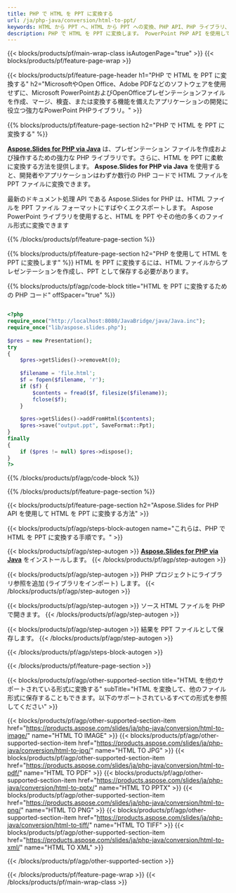 ```yaml
---
title: PHP で HTML を PPT に変換する
url: /ja/php-java/conversion/html-to-ppt/
keywords: HTML から PPT へ、HTML から PPT への変換、PHP API、PHP ライブラリ、HTML、PPT
description: PHP で HTML を PPT に変換します。 PowerPoint PHP API を使用して HTML ファイルを PPT に変換します
---
```


{{< blocks/products/pf/main-wrap-class isAutogenPage="true" >}}
{{< blocks/products/pf/feature-page-wrap >}}

{{< blocks/products/pf/feature-page-header h1="PHP で HTML を PPT に変換する" h2="MicrosoftやOpen Office、Adobe PDFなどのソフトウェアを使用せずに、Microsoft PowerPointおよびOpenOfficeプレゼンテーションファイルを作成、マージ、検査、または変換する機能を備えたアプリケーションの開発に役立つ強力なPowerPoint PHPライブラリ。" >}}

{{% blocks/products/pf/feature-page-section h2="PHP で HTML を PPT に変換する" %}}

[**Aspose.Slides for PHP via Java**](https://products.aspose.com/slides/ja/php-java/) は、プレゼンテーション ファイルを作成および操作するための強力な PHP ライブラリです。さらに、HTML を PPT に柔軟に変換する方法を提供します。 **Aspose.Slides for PHP via Java** を使用すると、開発者やアプリケーションはわずか数行の PHP コードで HTML ファイルを PPT ファイルに変換できます。

最新のドキュメント処理 API である Aspose.Slides for PHP は、HTML ファイルを PPT ファイル フォーマットにすばやくエクスポートします。 Aspose PowerPoint ライブラリを使用すると、HTML を PPT やその他の多くのファイル形式に変換できます

{{% /blocks/products/pf/feature-page-section %}}

{{% blocks/products/pf/feature-page-section  h2="PHP を使用して HTML を PPT に変換します" %}}
HTML を PPT に変換するには、HTML ファイルからプレゼンテーションを作成し、PPT として保存する必要があります。

{{% blocks/products/pf/agp/code-block title="HTML を PPT に変換するための PHP コード" offSpacer="true" %}}

```php

<?php
require_once("http://localhost:8080/JavaBridge/java/Java.inc");
require_once("lib/aspose.slides.php");
        
$pres = new Presentation();
try
{
    $pres->getSlides()->removeAt(0);
    
    $filename = 'file.html';
    $f = fopen($filename, 'r');
    if ($f) {
        $contents = fread($f, filesize($filename));
        fclose($f);
    }
    
    $pres->getSlides()->addFromHtml($contents);        
    $pres->save("output.ppt", SaveFormat::Ppt);        
}
finally
{
    if ($pres != null) $pres->dispose();
}
?>
```


{{% /blocks/products/pf/agp/code-block %}}

{{% /blocks/products/pf/feature-page-section %}}

{{< blocks/products/pf/feature-page-section  h2="Aspose.Slides for PHP API を使用して HTML を PPT に変換する方法" >}}

{{< blocks/products/pf/agp/steps-block-autogen name="これらは、PHP で HTML を PPT に変換する手順です。" >}}

{{< blocks/products/pf/agp/step-autogen >}}
[**Aspose.Slides for PHP via Java**](https://products.aspose.com/slides/ja/php-java/) をインストールします。
{{< /blocks/products/pf/agp/step-autogen >}}

{{< blocks/products/pf/agp/step-autogen >}}
PHP プロジェクトにライブラリ参照を追加 (ライブラリをインポート) します。
{{< /blocks/products/pf/agp/step-autogen >}}

{{< blocks/products/pf/agp/step-autogen >}}
ソース HTML ファイルを PHP で開きます。
{{< /blocks/products/pf/agp/step-autogen >}}

{{< blocks/products/pf/agp/step-autogen >}}
結果を PPT ファイルとして保存します。
{{< /blocks/products/pf/agp/step-autogen >}}

{{< /blocks/products/pf/agp/steps-block-autogen >}}

{{< /blocks/products/pf/feature-page-section >}}

{{< blocks/products/pf/agp/other-supported-section title="HTML を他のサポートされている形式に変換する" subTitle="HTML を変換して、他のファイル形式に保存することもできます。以下のサポートされているすべての形式を参照してください" >}}

{{< blocks/products/pf/agp/other-supported-section-item href="https://products.aspose.com/slides/ja/php-java/conversion/html-to-image/" name="HTML TO IMAGE" >}}
{{< blocks/products/pf/agp/other-supported-section-item href="https://products.aspose.com/slides/ja/php-java/conversion/html-to-jpg/" name="HTML TO JPG" >}}
{{< blocks/products/pf/agp/other-supported-section-item href="https://products.aspose.com/slides/ja/php-java/conversion/html-to-pdf/" name="HTML TO PDF" >}}
{{< blocks/products/pf/agp/other-supported-section-item href="https://products.aspose.com/slides/ja/php-java/conversion/html-to-pptx/" name="HTML TO PPTX" >}}
{{< blocks/products/pf/agp/other-supported-section-item href="https://products.aspose.com/slides/ja/php-java/conversion/html-to-png/" name="HTML TO PNG" >}}
{{< blocks/products/pf/agp/other-supported-section-item href="https://products.aspose.com/slides/ja/php-java/conversion/html-to-tiff/" name="HTML TO TIFF" >}}
{{< blocks/products/pf/agp/other-supported-section-item href="https://products.aspose.com/slides/ja/php-java/conversion/html-to-xml/" name="HTML TO XML" >}}


{{< /blocks/products/pf/agp/other-supported-section >}}

{{< /blocks/products/pf/feature-page-wrap >}}
{{< /blocks/products/pf/main-wrap-class >}}
